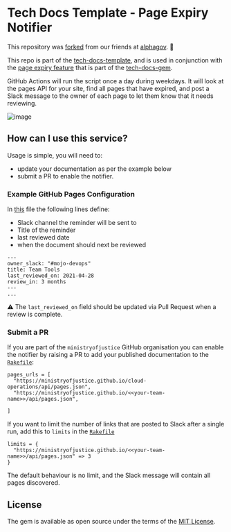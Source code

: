 # Tech Docs Template - Page Expiry Notifier

This repository was [forked](https://github.com/alphagov/tech-docs-monitor) from our friends at [alphagov](https://github.com/alphagov). 🤝

This repo is part of the [tech-docs-template][template], and is used in conjunction with the [page expiry feature][expiry] that is part of the [tech-docs-gem][gem].

GitHub Actions will run the script once a day during weekdays.
It will look at the pages API for your site, find all pages that have expired, and post a Slack message to the owner of each page to let them know that it needs reviewing.

![image](https://user-images.githubusercontent.com/26419401/165932087-27d50763-3491-45b8-b597-1f3f53bebabb.png)


## How can I use this service? 

Usage is simple, you will need to: 
- update your documentation as per the example below
- submit a PR to enable the notifier.

### Example GitHub Pages Configuration 

In [this](https://github.com/ministryofjustice/cloud-operations/blob/main/source/documentation/team-guide/team-tools.html.md.erb) file the following lines define:
- Slack channel the reminder will be sent to
- Title of the reminder
- last reviewed date
- when the document should next be reviewed

```
---
owner_slack: "#mojo-devops"
title: Team Tools
last_reviewed_on: 2021-04-28
review_in: 3 months
---
...
```

⚠️ The `last_reviewed_on` field should be updated via Pull Request when a review is complete.

[template]: https://github.com/alphagov/tech-docs-template
[expiry]: https://alphagov.github.io/tech-docs-manual/#last-reviewed-on-and-review-in
[gem]: https://github.com/alphagov/tech-docs-gem

### Submit a PR

If you are part of the `ministryofjustice` GitHub organisation you can enable the notifier by raising a PR to add your published documentation to the [`Rakefile`](https://github.com/ministryofjustice/tech-docs-monitor/blob/main/Rakefile):

```
pages_urls = [
  "https://ministryofjustice.github.io/cloud-operations/api/pages.json",
  "https://ministryofjustice.github.io/<<your-team-name>>/api/pages.json",

]
```

If you want to limit the number of links that are posted to Slack after a single run, add this to  `limits` in the [`Rakefile`](https://github.com/ministryofjustice/tech-docs-monitor/blob/main/Rakefile)

```
limits = {
  "https://ministryofjustice.github.io/<<your-team-name>>/api/pages.json" => 3
}
```

The default behaviour is no limit, and the Slack message will contain all pages discovered.

[Rakefile]: https://github.com/alphagov/tech-docs-monitor/blob/master/Rakefile


## License

The gem is available as open source under the terms of the [MIT License](LICENSE).
